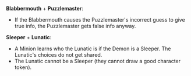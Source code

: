 **Blabbermouth** + **Puzzlemaster**:

- If the Blabbermouth causes the Puzzlemaster's incorrect guess to give true info, the Puzzlemaster gets false info anyway.

**Sleeper** + **Lunatic**:

- A Minion learns who the Lunatic is if the Demon is a Sleeper. The Lunatic's choices do not get shared.
- The Lunatic cannot be a Sleeper (they cannot draw a good character token).
